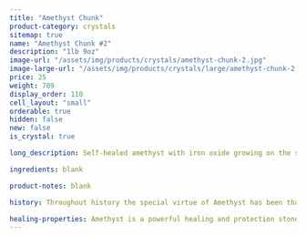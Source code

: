 ```yaml
---
title: "Amethyst Chunk"
product-category: crystals
sitemap: true
name: "Amethyst Chunk #2"
description: "1lb 9oz"
image-url: "/assets/img/products/crystals/amethyst-chunk-2.jpg"
image-large-url: "/assets/img/products/crystals/large/amethyst-chunk-2.jpg"
price: 25
weight: 709
display_order: 110
cell_layout: "small"
orderable: true
hidden: false
new: false
is_crystal: true

long_description: Self-healed amethyst with iron oxide growing on the side and in little brown spots in the tips. Amazing growth lines on each point with hidden rainbows. Every point is amazingly unique.

ingredients: blank

product-notes: blank

history: Throughout history the special virtue of Amethyst has been that of preventing drunkenness and overindulgence. Ancient Greeks and Romans routinely studded their goblets with Amethyst believing wine drunk from an Amethyst cup was powerless to intoxicate, and a stone worn on the body, especially at the navel, had a sobering effect, not only for inebriation but in over-zealousness in passion. Catholic bishops also wore Amethyst in a ring to protect from mystical intoxication. Kissing the ring kept others from similar mystical intoxication and kept them grounded in spiritual thought.

healing-properties: Amethyst is a powerful healing and protection stone. It is the February birthstone and is associated to the crown chakra, providing protection against psychic attack, enhancing psychic abilities, calming and stimulating the mind, and nourishing the spirit. For this reason amethyst has been historically used as a remedy for nightmares and insomnia, as well as to aid meditative focus.
---
```

